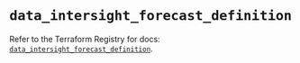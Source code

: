 # `data_intersight_forecast_definition`

Refer to the Terraform Registry for docs: [`data_intersight_forecast_definition`](https://registry.terraform.io/providers/ciscodevnet/intersight/1.0.71/docs/data-sources/forecast_definition).

